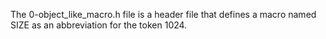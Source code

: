 The 0-object_like_macro.h file is a header file that defines a macro named SIZE as an abbreviation for the token 1024.
